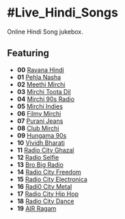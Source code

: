 # #Live_Hindi_Songs

Online Hindi Song jukebox.

## Featuring
* **00** [Ravana Hindi](http://stream.zeno.fm/ukc8b9e5a48uv)
* **01** [Pehla Nasha](https://wmirchi-lh.akamaihd.net/i/WMIRCHI_1@75780/index_1_a-p.m3u8?sd=10&rebase=on&hdntl=exp=1634049515~acl=%2F*~data=hdntl~hmac=f3c3c49a4c4f7d4efbb1f140020c90ecc289d1c88ca2e43e9b45de586a294025)
* **02** [Meethi Mirchi](https://meethimirchihdl-lh.akamaihd.net/i/MeethiMirchiHDLive_1_1@320572/index_1_a-p.m3u8?sd=10&rebase=on&hdntl=exp=1634050163~acl=%2F*~data=hdntl~hmac=05b3b5f288fd4d4fa567c425b8f1cad4a3edbef23d84b1846258c47c36387fac)
* **03** [Mirchi Toota Dil](https://tootadil-lh.akamaihd.net/i/tootadil_1@42539/index_1_a-p.m3u8?sd=10&rebase=on&hdntl=exp=1634050206~acl=%2F*~data=hdntl~hmac=5ad180be6f3c925309a209553e414109370072f19a50176877d283c3299df2f4)
* **04** [Mirchi 90s Radio](https://pehlanashahdlive-lh.akamaihd.net/i/PehlaNashaHDLive_1@335229/index_1_a-p.m3u8?sd=10&rebase=on)
* **05** [Mirchi Indies](https://meethimirchihdl-lh.akamaihd.net/i/MirchiEdgeHDLive_1_1@336272/index_1_a-p.m3u8?sd=10&rebase=on&hdntl=exp=1634050314~acl=%2F*~data=hdntl~hmac=54b2d7f4712e5835b3a500f2136455680ce5f365a6a686d1c26651f417c36cc3)
* **06** [Filmy Mirchi](https://filmymirchihdliv-lh.akamaihd.net/i/FilmyMirchiHDLive_1_1@336266/master.m3u8)
* **07** [Purani Jeans](https://puranijeanshdliv-lh.akamaihd.net/i/PuraniJeansHDLive_1_1@334555/index_1_a-p.m3u8?sd=10&rebase=on)
* **08** [Club Mirchi](https://clubmirchihdlive-lh.akamaihd.net/i/ClubMirchiHDLive_1_1@336269/master.m3u8)
* **09** [Hungama 90s](http://103.16.47.70:7222/;stream.mp3)
* **10** [Vividh Bharati](https://air.pc.cdn.bitgravity.com/air/live/pbaudio001/playlist.m3u8)
* **11** [Radio City Ghazal](https://prclive4.listenon.in/Ghazal)
* **12** [Radio Selfie](https://streams.radio.co/s69032f19e/listen)
* **13** [Bro Big Radio](https://21293.live.streamtheworld.com/BIGRADIO_S01.mp3)
* **14** [Radio City Freedom](https://prclive4.listenon.in/Freedom)
* **15** [Radio City Electronica](https://prclive4.listenon.in/Electronica)
* **16** [Radi0 City Metal](https://prclive4.listenon.in/Metal)
* **17** [Radio City Hip Hop](https://prclive4.listenon.in/HipHop)
* **18** [Radio City Dance](https://prclive4.listenon.in/Dance)
* **19** [AIR Ragam](https://air.pc.cdn.bitgravity.com/air/live/pbaudio139/chunklist.m3u8)
